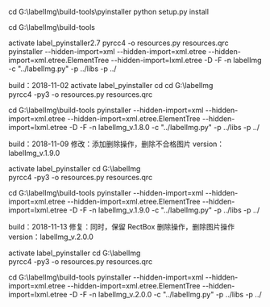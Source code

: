 cd G:\labelImg\build-tools\pyinstaller
python setup.py install

cd G:\labelImg\build-tools

activate label_pyinstaller2.7
pyrcc4 -o resources.py resources.qrc
pyinstaller --hidden-import=xml  --hidden-import=xml.etree --hidden-import=xml.etree.ElementTree --hidden-import=lxml.etree  -D -F -n labelImg -c "../labelImg.py" -p ../libs -p ../


build：2018-11-02
activate label_pyinstaller
cd cd G:\labelImg\
pyrcc4 -py3 -o resources.py resources.qrc

cd G:\labelImg\build-tools
pyinstaller --hidden-import=xml  --hidden-import=xml.etree --hidden-import=xml.etree.ElementTree --hidden-import=lxml.etree  -D -F -n labelImg_v.1.8.0 -c "../labelImg.py" -p ../libs -p ../


build：2018-11-09
修改：添加删除操作，删除不合格图片
version：labelImg_v.1.9.0

activate label_pyinstaller
cd G:\labelImg\
pyrcc4 -py3 -o resources.py resources.qrc

cd G:\labelImg\build-tools
pyinstaller --hidden-import=xml  --hidden-import=xml.etree --hidden-import=xml.etree.ElementTree --hidden-import=lxml.etree  -D -F -n labelImg_v.1.9.0 -c "../labelImg.py" -p ../libs -p ../


build：2018-11-13
修复：同时，保留 RectBox 删除操作，删除图片操作
version：labelImg_v.2.0.0

activate label_pyinstaller
cd G:\labelImg\
pyrcc4 -py3 -o resources.py resources.qrc

cd G:\labelImg\build-tools
pyinstaller --hidden-import=xml  --hidden-import=xml.etree --hidden-import=xml.etree.ElementTree --hidden-import=lxml.etree  -D -F -n labelImg_v.2.0.0 -c "../labelImg.py" -p ../libs -p ../
